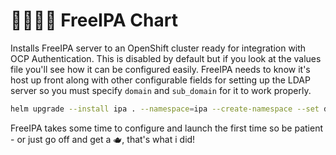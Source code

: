 # 👨‍👩‍👦‍👦 FreeIPA Chart

Installs FreeIPA server to an OpenShift cluster ready for integration with OCP Authentication. This is disabled by default but if you look at the values file you'll see how it can be configured easily. FreeIPA needs to know it's host up front along with other configurable fields for setting up the LDAP server so you must specify `domain` and `sub_domain` for it to work properly.

```bash
helm upgrade --install ipa . --namespace=ipa --create-namespace --set domain=example.com --set sub_domain=my.sandbox
```

FreeIPA takes some time to configure and launch the first time so be patient - or just go off and get a 🫖, that's what i did!
